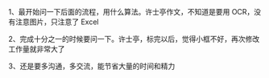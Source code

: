
1、最开始问一下后面的流程，用什么算法。许士亭作文，不知道是要用 OCR，没有注意图片，只注意了 Excel  

2、完成十分之一的时候要问一下。许士亭，标完以后，觉得小框不好，再次修改工作量就非常大了  

3、还是要多沟通，多交流，能节省大量的时间和精力  


